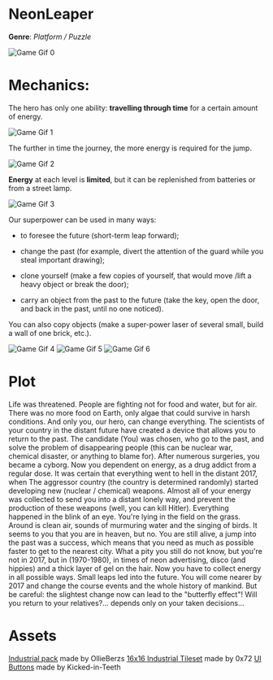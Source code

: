 # NeonLeaper
**Genre**: *Platform / Puzzle*

![Game Gif 0](https://github.com/mrsn5/NeonLeaper/blob/master/Neon%20Leaper/Assets/Content/samples/0.gif?raw=true)


# Mechanics:
The hero has only one ability: **travelling through time** for a certain amount of energy. 

![Game Gif 1](https://github.com/mrsn5/NeonLeaper/blob/master/Neon%20Leaper/Assets/Content/samples/1.gif?raw=true)

The further in time the journey, the more energy is required for the jump. 

![Game Gif 2](https://github.com/mrsn5/NeonLeaper/blob/master/Neon%20Leaper/Assets/Content/samples/2.gif?raw=true)

**Energy** at each level is **limited**, but it can be replenished from batteries or from a street lamp.

![Game Gif 3](https://github.com/mrsn5/NeonLeaper/blob/master/Neon%20Leaper/Assets/Content/samples/3.gif?raw=true)

Our superpower can be used in many ways:

  - to foresee the future (short-term leap forward);
  
  - change the past (for example, divert the attention of the guard while you steal important drawing);
  
  - clone yourself (make a few copies of yourself, that would move /lift a heavy object or break the door);
  
  - carry an object from the past to the future (take the key, open the door, and back in the past, until no one noticed).
  
You can also copy objects (make a super-power laser of several small, build a wall of one brick, etc.).


![Game Gif 4](https://github.com/mrsn5/NeonLeaper/blob/master/Neon%20Leaper/Assets/Content/samples/4.gif?raw=true)
![Game Gif 5](https://github.com/mrsn5/NeonLeaper/blob/master/Neon%20Leaper/Assets/Content/samples/5.gif?raw=true)
![Game Gif 6](https://github.com/mrsn5/NeonLeaper/blob/master/Neon%20Leaper/Assets/Content/samples/6.gif?raw=true)

# Plot
Life was threatened. People are fighting not for food and water, but for air. 
There was no more food on Earth, only algae that could survive in harsh conditions. 
And only you, our hero, can change everything.
The scientists of your country in the distant future have created a device that
allows you to return to the past. The candidate (You) was chosen, who
go to the past, and solve the problem of disappearing people (this can be
nuclear war, chemical disaster, or anything to blame for).
After numerous surgeries, you became a cyborg. Now you
dependent on energy, as a drug addict from a regular dose.
It was certain that everything went to hell in the distant 2017, when
The aggressor country (the country is determined randomly) started developing
new (nuclear / chemical) weapons. Almost all of your energy was collected to send you 
into a distant lonely way, and prevent the production of these weapons
(well, you can kill Hitler).
Everything happened in the blink of an eye. You're lying in the field on the grass. Around is clean
air, sounds of murmuring water and the singing of birds. It seems to you that you are in heaven, but
no. You are still alive, a jump into the past was a success, which means that you need as much as possible
faster to get to the nearest city.
What a pity you still do not know, but you're not in 2017, but in (1970-1980), in
times of neon advertising, disco (and hippies) and a thick layer of gel on the hair.
Now you have to collect energy in all possible ways.
Small leaps led into the future. You will come nearer by 2017 and change the course
events and the whole history of mankind. But be careful: the slightest
change now can lead to the "butterfly effect"! Will you
return to your relatives?... depends only on your taken
decisions...

# Assets
[Industrial pack](https://ollieberzs.itch.io/industrial-pack) made by OllieBerzs
[16x16 Industrial Tileset](https://0x72.itch.io/16x16-industrial-tileset) made by 0x72
[UI Buttons](https://kicked-in-teeth.itch.io/button-ui) made by Kicked-in-Teeth
